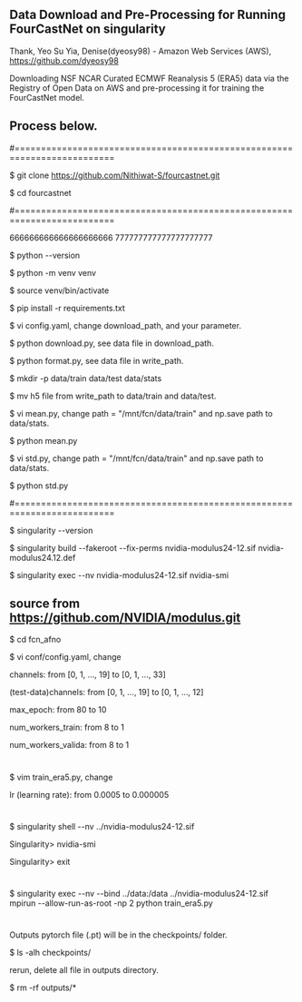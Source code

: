 ## Data Download and Pre-Processing for Running FourCastNet on singularity

Thank, Yeo Su Yia, Denise(dyeosy98) - Amazon Web Services (AWS), https://github.com/dyeosy98

Downloading NSF NCAR Curated ECMWF Reanalysis 5 (ERA5) data via the Registry of Open Data on AWS and pre-processing it for training the FourCastNet model.


## Process below.

#=========================================================================

$ git clone https://github.com/Nithiwat-S/fourcastnet.git

$ cd fourcastnet

#=========================================================================

666666666666666666666
777777777777777777777

$ python --version

$ python -m venv venv

$ source venv/bin/activate

$ pip install -r requirements.txt

$ vi config.yaml, change download_path, and your parameter.

$ python download.py, see data file in download_path.

$ python format.py, see data file in write_path.

$ mkdir -p data/train data/test data/stats

$ mv h5 file from write_path to data/train and data/test.

$ vi mean.py, change path = "/mnt/fcn/data/train" and np.save path to data/stats.

$ python mean.py

$ vi std.py, change path = "/mnt/fcn/data/train" and np.save path to data/stats.

$ python std.py

#=========================================================================

$ singularity --version

$ singularity build --fakeroot --fix-perms nvidia-modulus24-12.sif nvidia-modulus24.12.def

$ singularity exec --nv nvidia-modulus24-12.sif nvidia-smi

## source from https://github.com/NVIDIA/modulus.git

$ cd fcn_afno

$ vi conf/config.yaml, change

channels: from [0, 1, …, 19] to [0, 1, …, 33]

(test-data)channels: from [0, 1, …, 19] to [0, 1, …, 12]

max_epoch: from 80 to 10

num_workers_train: from 8 to 1

num_workers_valida: from 8 to 1

#

$ vim train_era5.py, change

lr (learning rate): from 0.0005 to 0.000005

#

$ singularity shell --nv ../nvidia-modulus24-12.sif

Singularity> nvidia-smi

Singularity> exit

#

$ singularity exec --nv --bind ../data:/data ../nvidia-modulus24-12.sif mpirun --allow-run-as-root -np 2 python train_era5.py

#

Outputs pytorch file (.pt) will be in the checkpoints/ folder.

$ ls -alh checkpoints/

rerun, delete all file in outputs directory.

$ rm -rf outputs/*